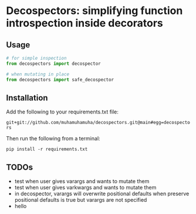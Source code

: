 # Decospectors: simplifying function introspection inside decorators

## Usage

```python
# for simple inspection
from decospectors import decospector

# when mutating in place
from decospectors import safe_decospector
```

## Installation

Add the following to your requirements.txt file:

`git+git://github.com/muhamuhamuha/decospectors.git@main#egg=decospectors`

Then run the following from a terminal:

```shell
pip install -r requirements.txt
```

## TODOs

* test when user gives varargs and wants to mutate them
* test when user gives varkwargs and wants to mutate them
* in decospector, varargs will overwrite positional defaults when 
preserve positional defaults is true but varargs are not specified
* hello

